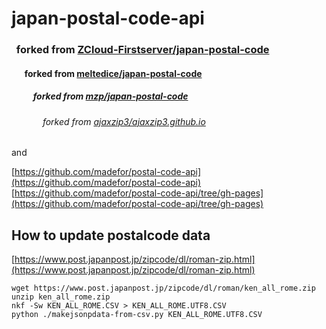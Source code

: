 # japan-postal-code-api

### &nbsp; forked from [ZCloud-Firstserver/japan-postal-code](https://github.com/ZCloud-Firstserver/japan-postal-code)
#### &nbsp;&emsp; forked from [meltedice/japan-postal-code](https://github.com/meltedice/japan-postal-code)
##### &nbsp;&emsp;&emsp; forked from [mzp/japan-postal-code](https://github.com/mzp/japan-postal-code)
###### &nbsp;&emsp;&emsp;&emsp; forked from [ajaxzip3/ajaxzip3.github.io](https://github.com/ajaxzip3/ajaxzip3.github.io)

and

[https://github.com/madefor/postal-code-api](https://github.com/madefor/postal-code-api)  
[https://github.com/madefor/postal-code-api/tree/gh-pages](https://github.com/madefor/postal-code-api/tree/gh-pages)  
[]()
[]()

## How to update postalcode data

[https://www.post.japanpost.jp/zipcode/dl/roman-zip.html](https://www.post.japanpost.jp/zipcode/dl/roman-zip.html)
```
wget https://www.post.japanpost.jp/zipcode/dl/roman/ken_all_rome.zip
unzip ken_all_rome.zip
nkf -Sw KEN_ALL_ROME.CSV > KEN_ALL_ROME.UTF8.CSV
python ./makejsonpdata-from-csv.py KEN_ALL_ROME.UTF8.CSV
```


